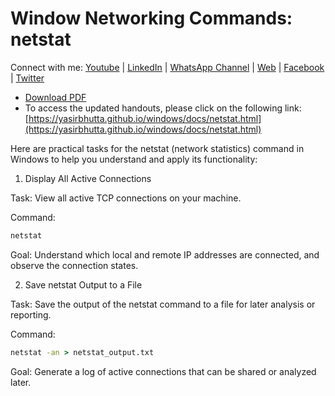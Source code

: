 # Window Networking Commands: netstat

Connect with me: [Youtube](https://www.youtube.com/yasirbhutta) \| [LinkedIn](https://www.linkedin.com/in/yasirbhutta/) \| [WhatsApp Channel](https://whatsapp.com/channel/0029VaC3BC160eBZZSs3CW0c) \| [Web](https://yasirbhutta.github.io/) \| [Facebook](https://www.facebook.com/yasirbhutta786) \| [Twitter](https://twitter.com/yasirbhutta)

- [Download PDF](https://yasirbhutta.github.io/windows/docs/netstat.pdf)
- To access the updated handouts, please click on the following link:
[https://yasirbhutta.github.io/windows/docs/netstat.html](https://yasirbhutta.github.io/windows/docs/netstat.html)


Here are practical tasks for the netstat (network statistics) command in Windows to help you understand and apply its functionality:

1. Display All Active Connections

Task: View all active TCP connections on your machine.

Command:

```cmd
netstat
```

Goal: Understand which local and remote IP addresses are connected, and observe the connection states.

2.   Save netstat Output to a File

Task: Save the output of the netstat command to a file for later analysis or reporting.

Command:

```cmd
netstat -an > netstat_output.txt
```
Goal: Generate a log of active connections that can be shared or analyzed later.



